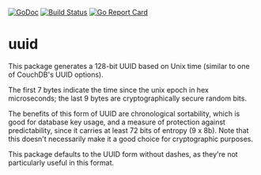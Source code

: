 [![GoDoc](https://godoc.org/github.com/wvh/uuid?status.svg)](https://godoc.org/github.com/wvh/uuid)
[![Build Status](https://travis-ci.org/wvh/uuid.svg?branch=master)](https://travis-ci.org/wvh/uuid)
[![Go Report Card](https://goreportcard.com/badge/github.com/wvh/uuid)](https://goreportcard.com/report/github.com/wvh/uuid)

# uuid

This package generates a 128-bit UUID based on Unix time (similar to one of CouchDB's UUID options).

The first 7 bytes indicate the time since the unix epoch in hex microseconds;
the last 9 bytes are cryptographically secure random bits.

The benefits of this form of UUID are chronological sortability, which is good for database key usage, and a measure of protection against predictability, since it carries at least 72 bits of entropy (9 x 8b). Note that this doesn't necessarily make it a good choice for cryptographic purposes.

This package defaults to the UUID form without dashes, as they're not particularly useful in this format.
